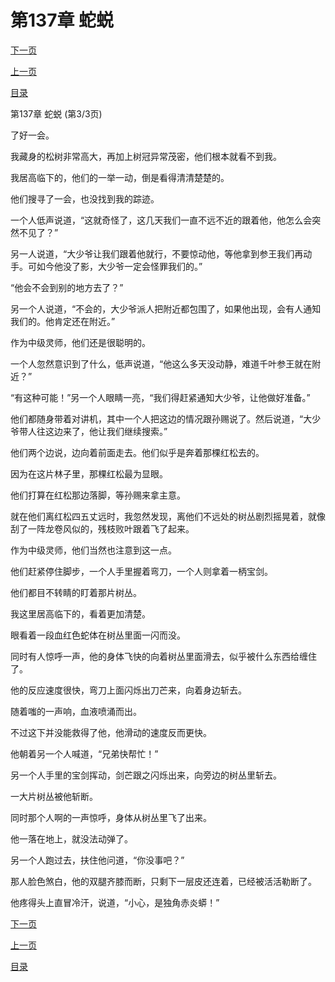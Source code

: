 <h1>第137章   蛇蜕</h1>
            <div><p><a href="./0411_%E7%AC%AC138%E7%AB%A0_%E6%9C%B1%E6%9E%9C.md">下一页</a></p><p><a href="./0409_%E7%AC%AC137%E7%AB%A0_%E8%9B%87%E8%9C%95.md">上一页</a></p><p><a href="../">目录</a></p></div>
            <div><p>第137章   蛇蜕 (第3/3页)</p><p>了好一会。</p><p>我藏身的松树非常高大，再加上树冠异常茂密，他们根本就看不到我。</p><p>我居高临下的，他们的一举一动，倒是看得清清楚楚的。</p><p>他们搜寻了一会，也没找到我的踪迹。</p><p>一个人低声说道，“这就奇怪了，这几天我们一直不远不近的跟着他，他怎么会突然不见了？”</p><p>另一人说道，“大少爷让我们跟着他就行，不要惊动他，等他拿到参王我们再动手。可如今他没了影，大少爷一定会怪罪我们的。”</p><p>“他会不会到别的地方去了？”</p><p>另一个人说道，“不会的，大少爷派人把附近都包围了，如果他出现，会有人通知我们的。他肯定还在附近。”</p><p>作为中级灵师，他们还是很聪明的。</p><p>一个人忽然意识到了什么，低声说道，“他这么多天没动静，难道千叶参王就在附近？”</p><p>“有这种可能！”另一个人眼睛一亮，“我们得赶紧通知大少爷，让他做好准备。”</p><p>他们都随身带着对讲机，其中一个人把这边的情况跟孙赐说了。然后说道，“大少爷带人往这边来了，他让我们继续搜索。”</p><p>他们两个边说，边向着前面走去。他们似乎是奔着那棵红松去的。</p><p>因为在这片林子里，那棵红松最为显眼。</p><p>他们打算在红松那边落脚，等孙赐来拿主意。</p><p>就在他们离红松四五丈远时，我忽然发现，离他们不远处的树丛剧烈摇晃着，就像刮了一阵龙卷风似的，残枝败叶跟着飞了起来。</p><p>作为中级灵师，他们当然也注意到这一点。</p><p>他们赶紧停住脚步，一个人手里握着弯刀，一个人则拿着一柄宝剑。</p><p>他们都目不转睛的盯着那片树丛。</p><p>我这里居高临下的，看着更加清楚。</p><p>眼看着一段血红色蛇体在树丛里面一闪而没。</p><p>同时有人惊呼一声，他的身体飞快的向着树丛里面滑去，似乎被什么东西给缠住了。</p><p>他的反应速度很快，弯刀上面闪烁出刀芒来，向着身边斩去。</p><p>随着嗤的一声响，血液喷涌而出。</p><p>不过这下并没能救得了他，他滑动的速度反而更快。</p><p>他朝着另一个人喊道，“兄弟快帮忙！”</p><p>另一个人手里的宝剑挥动，剑芒跟之闪烁出来，向旁边的树丛里斩去。</p><p>一大片树丛被他斩断。</p><p>同时那个人啊的一声惊呼，身体从树丛里飞了出来。</p><p>他一落在地上，就没法动弹了。</p><p>另一个人跑过去，扶住他问道，“你没事吧？”</p><p>那人脸色煞白，他的双腿齐膝而断，只剩下一层皮还连着，已经被活活勒断了。</p><p>他疼得头上直冒冷汗，说道，“小心，是独角赤炎蟒！”</p></div>
            <div><p><a href="./0411_%E7%AC%AC138%E7%AB%A0_%E6%9C%B1%E6%9E%9C.md">下一页</a></p><p><a href="./0409_%E7%AC%AC137%E7%AB%A0_%E8%9B%87%E8%9C%95.md">上一页</a></p><p><a href="../">目录</a></p></div>